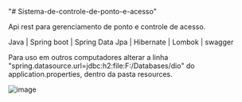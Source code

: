 "# Sistema-de-controle-de-ponto-e-acesso" 

Api rest para gerenciamento de ponto e controle de acesso.

Java | Spring boot | Spring Data Jpa | Hibernate | Lombok | swagger


Para uso em outros computadores alterar a linha "spring.datasource.url=jdbc:h2:file:F:/Databases/dio" do application.properties, dentro da pasta resources.


![image](https://user-images.githubusercontent.com/6122791/123674340-e3a4ae00-d817-11eb-8e50-4b95c0d0efc2.png)

